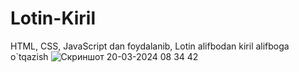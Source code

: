 # Lotin-Kiril
HTML, CSS, JavaScript dan foydalanib, Lotin alifbodan kiril alifboga o`tqazish
![Скриншот 20-03-2024 08 34 42](https://github.com/dasturlashkursi/Lotin-Kiril/assets/161709554/c450e622-6a1e-4f07-813d-409b2ed2ee58)
